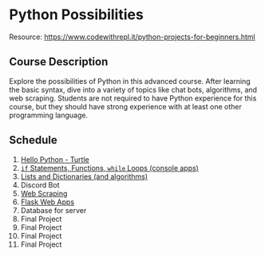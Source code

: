 # Python Possibilities
Resource: https://www.codewithrepl.it/python-projects-for-beginners.html

## Course Description
Explore the possibilities of Python in this advanced course. After learning the basic syntax, dive into a variety of topics like chat bots, algorithms, and web scraping. Students are not required to have Python experience for this course, but they should have strong experience with at least one other programming language.

## Schedule

1. [Hello Python - Turtle](HelloPython/)
2. [`if` Statements, Functions, `while` Loops (console apps)](BasicProgramming/)
3. [Lists and Dictionaries (and algorithms)](Collections/)
4. Discord Bot
5. [Web Scraping](WebScraping/)
6. [Flask Web Apps](Flask/)
7. Database for server
8.  Final Project
9.  Final Project
10. Final Project
11. Final Project